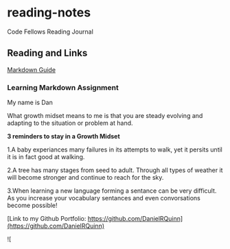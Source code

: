# reading-notes
Code Fellows Reading Journal

## Reading and Links

[Markdown Guide](https://docs.github.com/en/get-started/writing-on-github/getting-started-with-writing-and-formatting-on-github/basic-writing-and-formatting-syntax)

### Learning Markdown Assignment
My name is Dan

What growth midset means to me is that you are steady evolving and adapting to the situation or problem at hand.

**3 reminders to stay in a Growth Midset**

1.A baby experiances many failures in its attempts to walk, yet it persits until it is in fact good at walking.

2.A tree has many stages from seed to adult. Through all types of weather it will become stronger and continue to reach for the sky.

3.When learning a new language forming a sentance can be very difficult. As you increase your vocabulary sentances and even convorsations become possible!


[Link to my Github Portfolio: https://github.com/DanielRQuinn](https://github.com/DanielRQuinn)

![
